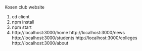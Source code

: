 Kosen club website

1. cd client
2. npm install
3. npm start 
4.  http://localhost:3000/home
    http://localhost:3000/news
    http://localhost:3000/students
    http://localhost:3000/colleges
    http://localhost:3000/about
